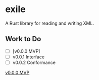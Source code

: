 # exile

A Rust library for reading and writing XML.

## Work to Do

 * [ ] [v0.0.0 MVP]
 * [ ] v0.0.1 Interface
 * [ ] v0.0.2 Conformance

[v0.0.0 MVP](https://github.com/webern/exile/milestone/1)